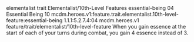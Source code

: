 <ability>
  <metadata>
    <class>elementalist</class>
    <feature_type>trait</feature_type>
    <file_dpath>Elementalist/10th-Level Features</file_dpath>
    <item_id>essential-being</item_id>
    <item_index>04</item_index>
    <item_name>Essential Being</item_name>
    <level>10</level>
    <scc>mcdm.heroes.v1:feature.trait.elementalist.10th-level-feature:essential-being</scc>
    <scdc>1.1.1:5.2.7.4:04</scdc>
    <source>mcdm.heroes.v1</source>
    <type>feature/trait/elementalist/10th-level-feature</type>
  </metadata>
  <effects>
    <effect type="mundane">When you gain essence at the start of each of your turns during combat, you gain 4 essence instead of 3.</effect>
  </effects>
</ability>
